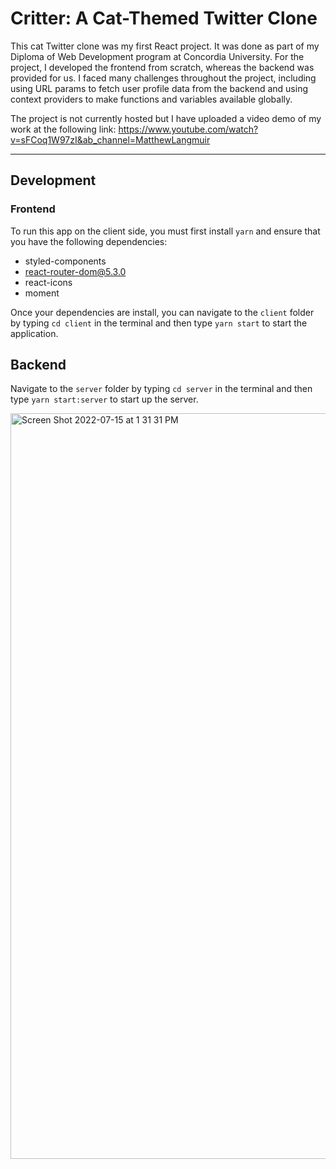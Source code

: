 # Critter: A Cat-Themed Twitter Clone

This cat Twitter clone was my first React project. It was done as part of my Diploma of Web Development program at Concordia University. For the project, I developed the frontend from scratch, whereas the backend was provided for us. I faced many challenges throughout the project, including using URL params to fetch user profile data from the backend and using context providers to make functions and variables available globally.

The project is not currently hosted but I have uploaded a video demo of my work at the following link: https://www.youtube.com/watch?v=sFCoq1W97zI&ab_channel=MatthewLangmuir

---

## Development

### Frontend
To run this app on the client side, you must first install `yarn` and ensure that you have the following dependencies:
- styled-components
- react-router-dom@5.3.0
- react-icons
- moment

Once your dependencies are install, you can navigate to the `client` folder by typing `cd client` in the terminal and then type `yarn start` to start the application.

## Backend
Navigate to the `server` folder by typing `cd server` in the terminal and then type `yarn start:server` to start up the server.


<img width="1193" alt="Screen Shot 2022-07-15 at 1 31 31 PM" src="https://user-images.githubusercontent.com/96800876/179306208-53928cc7-add3-445b-80ed-2614b005c08a.png">
